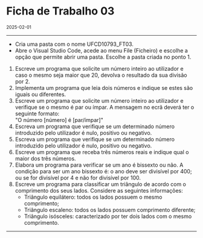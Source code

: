 <h1>Ficha de Trabalho 03</h1>
<small>2025-02-01</small>
<br>

<hr>
<ul>
<li> Cria uma pasta com o nome UFCD10793_FT03.</li>

<li> Abre o Visual Studio Code, acede ao menu File (Ficheiro) e escolhe a opção que permite abrir uma pasta. Escolhe a pasta criada no ponto 1.
</li>
</ul>

<ol>
<li> 
    Escreve um programa que solicite um número inteiro ao utilizador e caso o mesmo seja maior que 20, devolva o resultado da sua divisão por 2.
</li>

<li> 
    Implementa um programa que leia dois números e indique se estes são iguais ou diferentes.
</li>

<li> 
    Escreve um programa que solicite um número inteiro ao utilizador e verifique se o mesmo é par ou ímpar. A mensagem no ecrã deverá ter o seguinte formato:<br>
"O número [número] é [par/ímpar]"
</li>

<li> 
    Escreva um programa que verifique se um determinado número introduzido pelo utilizador é nulo, positivo ou negativo.
</li>

<li>
    Escreva um programa que verifique se um determinado número introduzido pelo utilizador é nulo, positivo ou negativo.
</li>

<li>
    Escreve um programa que receba três números reais e indique qual o maior dos três números.
</li>

<li>
    Elabora um programa para verificar se um ano é bissexto ou não. A condição para ser um ano bissexto é: o ano deve ser divisível por 400; ou se for divisível por 4 e não for divisível por 100.
</li>

<li>
Escreve um programa para classificar um triângulo de acordo com o comprimento dos seus lados. Considere as seguintes informações: 
<ul>
<li>Triângulo equilátero: todos os lados possuem o mesmo comprimento; </li>
<li>Triângulo escaleno: todos os lados possuem comprimento diferente; </li>
<li>Triângulo isósceles: caracterizado por ter dois lados com o mesmo comprimento. </li>
</ul>

</li>


</ol>
<hr>
